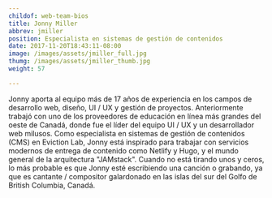 ```yaml
---
childof: web-team-bios
title: Jonny Miller
abbrev: jmiller
position: Especialista en sistemas de gestión de contenidos 
date: 2017-11-20T18:43:11-08:00
image: /images/assets/jmiller_full.jpg
thumg: /images/assets/jmiller_thumb.jpg
weight: 57

---
```

Jonny aporta al equipo más de 17 años de experiencia en los campos de desarrollo web, diseño, UI / UX y gestión de proyectos. Anteriormente trabajó con uno de los proveedores de educación en línea más grandes del oeste de Canadá, donde fue el líder del equipo UI / UX y un desarrollador web milusos. Como especialista en sistemas de gestión de contenidos (CMS) en Eviction Lab, Jonny está inspirado para trabajar con servicios modernos de entrega de contenido como Netlify y Hugo, y el mundo general de la arquitectura "JAMstack". Cuando no está tirando unos y ceros, lo más probable es que Jonny esté escribiendo una canción o grabando, ya que es cantante / compositor galardonado en las islas del sur del Golfo de British Columbia, Canadá.